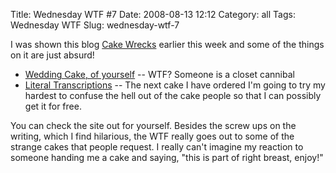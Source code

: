 Title: Wednesday WTF #7
Date: 2008-08-13 12:12
Category: all
Tags: Wednesday WTF
Slug: wednesday-wtf-7

I was shown this blog [Cake Wrecks][] earlier this week and some of the
things on it are just absurd!

-   [Wedding Cake, of yourself][] -- WTF? Someone is a closet cannibal
-   [Literal Transcriptions][] -- The next cake I have ordered I'm going
    to try my hardest to confuse the hell out of the cake people so that
    I can possibly get it for free.

You can check the site out for yourself. Besides the screw ups on the
writing, which I find hilarious, the WTF really goes out to some of the
strange cakes that people request. I really can't imagine my reaction to
someone handing me a cake and saying, "this is part of right breast,
enjoy!"

  [Cake Wrecks]: http://cakewrecks.blogspot.com/
  [Wedding Cake, of yourself]: http://cakewrecks.blogspot.com/2008/08/play-it-again-wrecks.html
  [Literal Transcriptions]: http://cakewrecks.blogspot.com/2008/08/what-we-have-here-is-failure-to.html
